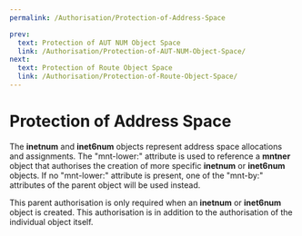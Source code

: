 ```yaml
---
permalink: /Authorisation/Protection-of-Address-Space

prev:
  text: Protection of AUT NUM Object Space
  link: /Authorisation/Protection-of-AUT-NUM-Object-Space/
next:
  text: Protection of Route Object Space
  link: /Authorisation/Protection-of-Route-Object-Space/
---
```


# Protection of Address Space

The **inetnum** and **inet6num** objects represent address space allocations and assignments. The "mnt-lower:" attribute is used to reference a **mntner** object that authorises the creation of more specific **inetnum** or **inet6num** objects. If no "mnt-lower:" attribute is present, one of the "mnt-by:" attributes of the parent object will be used instead.

This parent authorisation is only required when an **inetnum** or **inet6num** object is created. This authorisation is in addition to the authorisation of the individual object itself.
